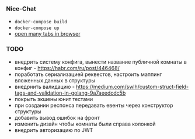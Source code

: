 ### Nice-Chat

* `docker-compose build`
* `docker-compose up`
* [open many tabs in browser](http://localhost:8080)

### TODO

* внедрить систему конфига, вынести название публичной комнаты в конфиг - https://habr.com/ru/post/446468/
* поработать сериализацией реквестов, настроить маппинг вложенных данных в структуры 
* внедрнить валидацию - https://medium.com/swlh/custom-struct-field-tags-and-validation-in-golang-9a7aeedcdc5b
* покрыть экшены юнит тестами
* при создании респонса передавать евенты через конструктор структуры
* добавить вывод ошибок на фронт
* изменить дизайн чтобы комнаты были справа колонкой 
* внедрить авторизацию по JWT 
